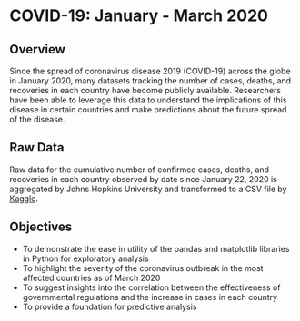 # COVID-19: January - March 2020

## Overview
Since the spread of coronavirus disease 2019 (COVID-19) across the globe in January 2020, many datasets 
tracking the number of cases, deaths, and recoveries in each country have become publicly available. Researchers have been able to leverage this data to understand the implications of this disease in certain countries and make predictions about the future spread of the disease.

## Raw Data
Raw data for the cumulative number of confirmed cases, deaths, and recoveries in each country observed by date since January 22, 2020 is aggregated by Johns Hopkins University and transformed to a CSV file by
[Kaggle](ttps://www.kaggle.com/sudalairajkumar/novel-corona-virus-2019-dataset).

## Objectives
- To demonstrate the ease in utility of the pandas and matplotlib libraries in Python for exploratory analysis
- To highlight the severity of the coronavirus outbreak in the most affected countries as of March 2020
- To suggest insights into the correlation between the effectiveness of governmental regulations and the increase in cases in each country
- To provide a foundation for predictive analysis

